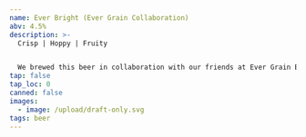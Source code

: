 ```yaml
---
name: Ever Bright (Ever Grain Collaboration)
abv: 4.5%
description: >-
  Crisp | Hoppy | Fruity


  We brewed this beer in collaboration with our friends at Ever Grain Brewing. We used malts from Deer Creek Malthouse and our favorite hop Nelson Sauvin. We also threw in a Phantasma powder for fun.  The result is a crisp lager with notes of white grapes and fresh fruits. It’s a perfect summer Lager.  
tap: false
tap_loc: 0
canned: false
images:
  - image: /upload/draft-only.svg
tags: beer
---
```

